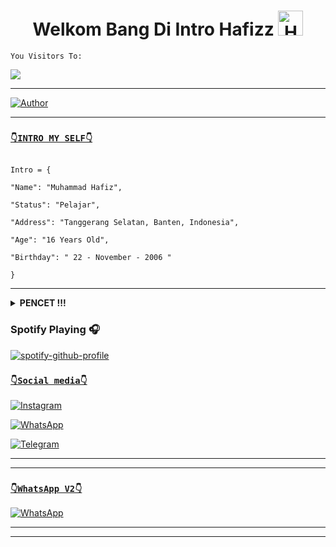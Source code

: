 <h1 align="center">Welkom Bang Di Intro Hafizz <img src="https://user-images.githubusercontent.com/1303154/88677602-1635ba80-d120-11ea-84d8-d263ba5fc3c0.gif" width="40px" alt="Hamlo"><br></h1>

```
You Visitors To:
```
![](https://komarev.com/ghpvc/?username=hafizzganss678&label=PROFILE+VIEWS)


___

<p align="center">

  <a href="https://github.com/hafizzganss678"><img title="Author" src="https://img.shields.io/badge/Author-hafizzganss678-red.svg?style=for-the-badge&logo=github" /></a>



</p>

___

### [`👇INTRO MY SELF👇`](https://wa.me/6285892842367?text=Halo+bang)

```

Intro = {

"Name": "Muhammad Hafiz",

"Status": "Pelajar",

"Address": "Tanggerang Selatan, Banten, Indonesia",

"Age": "16 Years Old",

"Birthday": " 22 - November - 2006 "

}

```

___

<details>
 <summary><b>PENCET !!!  </b></summary>

> Gada apa apa hahaha :v
 > 
 > 
  > Intro me !!
  > 
  > Suka lagu? Klik dibawah ini haha..
 </details>

### Spotify Playing 🎧

[![spotify-github-profile](https://spotify-github-profile.vercel.app/api/view?uid=314iqaa5wlnytjblf2yfa4es5aly&cover_image=true&theme=novatorem)](https://spotify-github-profile.vercel.app/api/view?uid=314iqaa5wlnytjblf2yfa4es5aly&redirect=true)

### [`👇Social media👇`](https://wa.me/6285172200670?text=Haloo+bang)

 [![Instagram](https://img.shields.io/badge/Instagram-ff63f0?style=for-the-badge&logo=instagram&logoColor=white)](https://instagram.com/hafizzzstyleee)

 [![WhatsApp](https://img.shields.io/badge/WhatsApp-25D366?style=for-the-badge&logo=whatsapp&logoColor=white)](https://wa.me/6285172200670?text=Haloo+bang)

 [![Telegram](https://img.shields.io/badge/Telegram-009bff?style=for-the-badge&logo=telegram&logoColor=white)](https://tiktok.com/@fizzzxyzzz)

___
___
### [`👇WhatsApp V2👇`](https://wa.me/6285172200670?text=HalooFizz)


[![WhatsApp](https://img.shields.io/badge/WhatsApp-25D366?style=for-the-badge&logo=whatsapp&logoColor=white)](https://wa.me/6285172200670?text=Haloo+bang)


___
___




<audio autoplay="true" src="https://f.top4top.io/m_2092qvkoa0.mp3"></audio>
